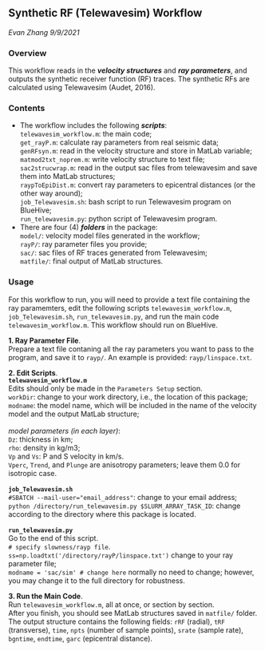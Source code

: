 ## Synthetic RF (Telewavesim) Workflow
*Evan Zhang
9/9/2021*
### Overview
This workflow reads in the ***velocity structures*** and ***ray parameters***, and outputs the synthetic receiver function (RF) traces. The synthetic RFs are calculated using Telewavesim (Audet, 2016).

### Contents
 - The workflow includes the following ***scripts***:  
`telewavesim_workflow.m`: the main code;  
`get_rayP.m`: calculate ray parameters from real seismic data;  
`genRFsyn.m`: read in the velocity structure and store in MatLab variable;  
`matmod2txt_noprem.m`: write velocity structure to text file;  
`sac2strucwrap.m`: read in the output sac files from telewavesim and save them into MatLab structures;  
`raypToEpiDist.m`: convert ray parameters to epicentral distances (or the other way around);  
`job_Telewavesim.sh`: bash script to run Telewavesim program on BlueHive;  
`run_telewavesim.py`: python script of Telewavesim program.  
- There are four (4) ***folders*** in the package:  
`model/`: velocity model files generated in the workflow;  
`rayP/`: ray parameter files you provide;  
`sac/`: sac files of RF traces generated from Telewavesim;  
`matfile/`: final output of MatLab structures.  

### Usage
For this workflow to run, you will need to provide a text file containing the ray paramemters, edit the following scripts
`telewavesim_workflow.m`, `job_Telewavesim.sh`, `run_telewavesim.py`,
and run the main code
`telewavesim_workflow.m`.
This workflow should run on BlueHive.

 **1. Ray Parameter File**.  
 Prepare a text file contaning all the ray parameters you want to pass to the program, and save it to `rayp/`. An example is provided: `rayp/linspace.txt`.  
 
 **2. Edit Scripts**.  
	 **`telewavesim_workflow.m`**	  
	 Edits should only be made in the `Parameters Setup` section.  
	 `workDir`: change to your work directory, i.e., the location of this package;  
	 `modname`: the model name, which will be included in the name of the velocity model and the output MatLab structure;  
	   \
	 *model parameters (in each layer)*:  
	 `Dz`: thickness in km;  
	 `rho`: density in kg/m3;  
	 `Vp` and `Vs`: P and S velocity in km/s.  
	 `Vperc`, `Trend`, and `Plunge` are anisotropy parameters; leave them 0.0 for isotropic case.   
	   \
	 **`job_Telewavesim.sh`**  
	 `#SBATCH --mail-user="email_address"`: change to your email address;  
	 `python /directory/run_telewavesim.py $SLURM_ARRAY_TASK_ID`: change according to the directory where this package is located.  
	   \
	 **`run_telewavesim.py`**  
	 Go to the end of this script.  
	 `# specify slowness/rayp file`. 
         `ss=np.loadtxt('/directory/rayP/linspace.txt')`
	change to your ray parameter file;  
	`modname = 'sac/sim' # change here`
	normally no need to change; however, you may change it to the full directory for robustness.  

**3. Run the Main Code**.  
Run `telewavesim_workflow.m`, all at once, or section by section.  
After you finish, you should see MatLab structures saved in `matfile/` folder. The output structure contains the following fields: `rRF` (radial), `tRF` (transverse), `time`, `npts` (number of sample points), `srate` (sample rate), `bgntime`, `endtime`, `garc` (epicentral distance).
